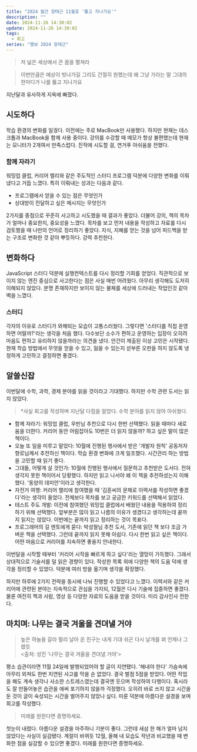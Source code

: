 ```yaml
---
title: "2024 월간 장태근 11월호 '뚫고 지나가요'"
description: ""
date: 2024-11-26 14:30:02
update: 2024-11-26 14:30:02
tags:
  - 회고
series: "행보 2024 장태근"
---
```


> 저 넓은 세상에서 큰 꿈을 펼쳐라

> 이번만큼은 예상이 빗나가길
> 그리도 간절히 원했는데 왜
> 그냥 가라는 말
> 그대의 한마디가
> 나를 뚫고 지나가요

지난달과 유사하게 지옥에 빠졌다.

## 시도하다

학습 환경의 변화를 일궜다. 이전에는 주로 MacBook만 사용했다. 하지만 현재는 데스크톱과 MacBook을 함께 사용 중이다. 강의를 수강할 때 메모가 항상 불편했는데
현재는 모니터가 2개여서 만족스럽다. 진작에 시도할 걸, 연거푸 아쉬움을 전했다.

### 함께 자라기

워밍업 클럽, 커리어 랠리와 같은 주도적인 스터디 프로그램 덕분에 다양한 변화를 이뤄냈다고 거듭 느꼈다. 특히 이뤄내는 성과는 다음과 같다.

- 프로그램에서 얻을 수 있는 점은 무엇인가
- 상대방이 전달하고 싶은 메시지는 무엇인가

2가지를 중점으로 꾸준히 사고하고 시도했을 때 결과가 좋았다. 더불어 강의, 책의 목차가 얼마나 중요한지, 중요성을 느꼈다. 목차를 보고 먼저 내용을 작성하고 자료를 다시 검토했을 때
나만의 언어로 정리하기 좋았다. 지식, 지혜를 얻는 것을 넘어 피드백을 받는 구조로 변화한 것 같아 뿌듯하다. 강력 추천한다.

## 변화하다

JavaScript 스터디 덕분에 실행컨텍스트를 다시 정리할 기회를 얻었다. 직관적으로 보이지 않는 엔진 중심으로 사고한다는 점은 사실 매번 어려웠다. 아무리 생각해도 도저히 이해되지 않았다.
분명 존재하지만 보이지 않는 물체를 세상에 드러내는 작업인것 같아 벽을 느꼈다.

### 스터디

각자의 이유로 스터디가 와해되는 모습이 고통스러웠다. 그렇다면 '스터디를 직접 운영하면 어떨까?'라는 생각을 처음 했다.
다수보단 소수가 편하고 운영하는 입장이 오히려 마음도 편하고 유리하지 않을까라는 의견을 냈다.
안건이 제출된 이상 고민은 시작됐다. 현재 학습 방법에서 무엇을 얻을 수 있고, 잃을 수 있는지 섣부른 오판을 하지 않도록 냉정하게 고민하고 결정하면 좋겠다.

## 알쓸신잡

이번달에 수학, 과학, 경제 분야를 읽을 것이라고 기대했다. 하지만 수학 관련 도서는 읽지 않았다.

> *사실 회고를 작성하며 지난달 다짐을 알았다. 수학 분야를 읽지 않아 아쉬웠다.

- 함께 자라기: 워밍업 클럽, 우빈님 추천으로 다시 한번 선택했다. 읽을 때마다 새로움을 더한다. 커리어 동안 어림잡아도 10번은 더 읽지 않을까? 하고 싶은 말이 많은 책이다.
- 오늘 또 일을 미루고 말았다: 10월에 진행된 행사에서 받은 '개발자 원칙' 공동저자 향로님께서 추천하신 책이다. 학습 환경 변화에 크게 일조했다. 시간관리 하는 방법을 고민할 때 읽기 좋다.
- 그대들, 어떻게 살 것인가: 10월에 진행된 행사에서 질문하고 추천받은 도서다. 전혀 생각지 못한 책이어서 당황했다. 하지만 읽고 나서야 왜 이 책을 추천하셨는지 이해했다. '동양의 데미안'이라고 생각한다.
- 자전거 여행: 커리어 랠리에 참여했을 때 '김훈씨의 문체로 이력서를 작성하면 좋겠다'라는 생각이 들었다. 전체보다 목차를 보고 궁금한 키워드를 선택해서 읽었다.
- 테스트 주도 개발: 이전에 참여했던 워밍업 클럽에서 배웠던 내용을 적용하여 정리하기 위해 선택했다. 앞부분은 많이 읽고 나름의 이유가 생겼다고 생각하는데 끝까지 읽지는 않았다. 이번에는 끝까지 읽고
  정리하는 것이 목표다.
- 프로그래머의 길 멘토에게 묻다: 박성철님 추천 도서, 기존에 읽던 책 보다 조금 가벼운 책을 선택했다. 그런데 끝까지 읽지 못해 아쉽다. 다시 한번 읽고 싶은 책이다. 어떤 마음으로 커리어를 지속하면 좋을지
  안내한다.

이번달을 시작할 때부터 '커리어 시작을 빠르게 하고 싶다'라는 열망이 가득했다. 그래서 상대적으로 기술서를 덜 읽은 경향이 있다. 작성한 목록 외에 다양한 책의 도움 덕에 생각을 정리할 수 있었다.
덕분에 여러 방을 옮기며 생각을 확장했다.

하지만 하루에 2가지 전략을 동시에 나눠 진행할 수 있었다고 느꼈다. 이력서와 같은 커리어에 관련된 분야는 지속적으로 관심을 가지되, 12월은 다시 기술에 집중하면 좋겠다.
물론 여전히 책과 사람, 영상 등 다양한 자료의 도움을 받을 것이다. 미리 감사인사 전한다.

## 마치며: 나무는 결국 겨울을 견뎌낼 거야

> 높은 하늘을 갈라 멀리 날아 온 친구는
> 내게 기대 쉬곤 다시 날개를 펴
> 언제나 그랬듯
> <br>
> <출처: 성진 '나무는 결국 겨울을 견뎌낼 거야'>

평소 습관이라면 11월 24일에 발행되었어야 할 글이 지연됐다. '해내야 한다' 가슴속에 아무리 외쳐도 한번 지연된 사고를 막을 순 없었다. 결국 벌점 5점을 받았다. 어떤 작업을 해도 계속 생각나 사소한
스트레스였는데 결국엔 웃으며 작성하여 다행이다. 혹시라도 잘 만들어놓은 습관을 애써 포기하지 않을까 걱정했다. 오히려 바로 쓰지 않고 시간을 둔 것이 글이 숙성되는 시간을 벌어주지 않았나 싶다. 미룬 덕분에
아름다운 설경을 보며 회고를 작성했다.

> 미래를 원한다면 증명하세요.

첫눈이 내렸다. 아름다운 설경을 마주하니 기분이 좋다. 그런데 새삼 한 해가 얼마 남지 않았다는 사실이 실감됐다. 계절이 바뀌듯 12월, 올해 내 모습도 작년과 비교했을 때 변화한 점을
실감할 수 있으면 좋겠다. 미래를 원한다면 증명하세요.
